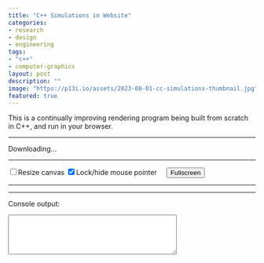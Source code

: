 ```yaml
---
title: "C++ Simulations in Website"
categories:
- research
- design
- engineering
tags:
- "c++"
- computer-graphics
layout: post
description: ""
image: "https://p13i.io/assets/2023-08-01-cc-simulations-thumbnail.jpg"
featured: true
---
```


This is a continually improving rendering program being built from scratch in C++, and run in your browser.

<hr/>
<div id="spinner"></div>
<div id="status">Downloading...</div>
<hr/>
<span id="controls">
    <span>
        <input type="checkbox" id="resize">Resize canvas
    </span>
    <span>
        <input type="checkbox" id="pointerLock" checked="checked">Lock/hide mouse pointer &nbsp;&nbsp;&nbsp;
    </span>
    <span>
        <input type="button" value="Fullscreen" onclick='Module.requestFullscreen(document.getElementById("pointerLock").checked,document.getElementById("resize").checked)'>
    </span>
</span>
<progress value="0" max="100" id="progress" hidden="1"></progress>
<hr/>
<canvas id="canvas" oncontextmenu="event.preventDefault()" tabindex="-1"></canvas>
<hr/>
<p>Console output:</p>
<textarea id="output" rows="5" cols="40"></textarea>
<script type="text/javascript" src="https://p13i.io/cs/wasm.js"></script>
<script type="text/javascript" src="https://p13i.io/cs/index.js"></script>
